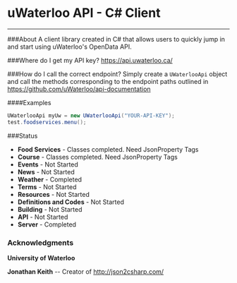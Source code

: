 # uWaterloo API - C# Client
---

###About
A client library created in C# that allows users to quickly jump in and start using uWaterloo's OpenData API. 

###Where do I get my API key?
https://api.uwaterloo.ca/

###How do I call the correct endpoint?
Simply create a `UWaterlooApi` object and call the methods corresponding to the endpoint paths outlined in https://github.com/uWaterloo/api-documentation

####Examples

```C#
UWaterlooApi myUw = new UWaterlooApi("YOUR-API-KEY");
test.foodservices.menu(); 
```
###Status
* **Food Services** - Classes completed. Need JsonProperty Tags
* **Course** - Classes completed. Need JsonProperty Tags
* **Events** - Not Started
* **News** - Not Started
* **Weather** - Completed
* **Terms** - Not Started
* **Resources** - Not Started
* **Definitions and Codes** - Not Started
* **Building** - Not Started
* **API** - Not Started
* **Server** - Completed


### Acknowledgments
**University of Waterloo**

**Jonathan Keith** -- Creator of http://json2csharp.com/
